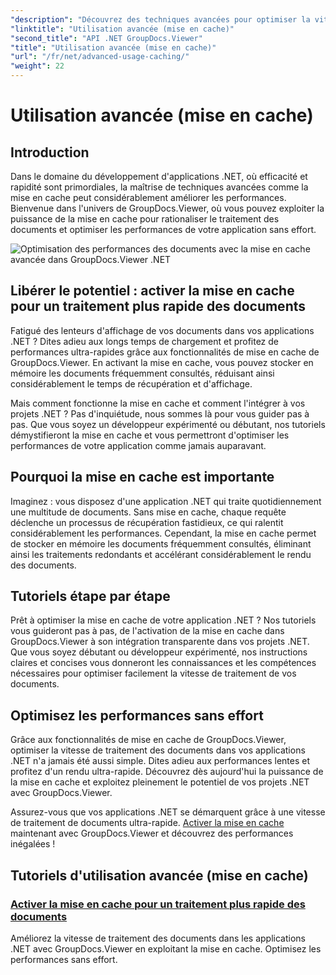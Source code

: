 ```yaml
---
"description": "Découvrez des techniques avancées pour optimiser la vitesse de traitement des documents dans les applications .NET avec GroupDocs.Viewer. Apprenez dès maintenant à activer la mise en cache pour des performances accrues !"
"linktitle": "Utilisation avancée (mise en cache)"
"second_title": "API .NET GroupDocs.Viewer"
"title": "Utilisation avancée (mise en cache)"
"url": "/fr/net/advanced-usage-caching/"
"weight": 22
---
```


# Utilisation avancée (mise en cache)


## Introduction

Dans le domaine du développement d'applications .NET, où efficacité et rapidité sont primordiales, la maîtrise de techniques avancées comme la mise en cache peut considérablement améliorer les performances. Bienvenue dans l'univers de GroupDocs.Viewer, où vous pouvez exploiter la puissance de la mise en cache pour rationaliser le traitement des documents et optimiser les performances de votre application sans effort.

![Optimisation des performances des documents avec la mise en cache avancée dans GroupDocs.Viewer .NET](/viewer/advanced-usage/image.png)
## Libérer le potentiel : activer la mise en cache pour un traitement plus rapide des documents

Fatigué des lenteurs d'affichage de vos documents dans vos applications .NET ? Dites adieu aux longs temps de chargement et profitez de performances ultra-rapides grâce aux fonctionnalités de mise en cache de GroupDocs.Viewer. En activant la mise en cache, vous pouvez stocker en mémoire les documents fréquemment consultés, réduisant ainsi considérablement le temps de récupération et d'affichage.

Mais comment fonctionne la mise en cache et comment l'intégrer à vos projets .NET ? Pas d'inquiétude, nous sommes là pour vous guider pas à pas. Que vous soyez un développeur expérimenté ou débutant, nos tutoriels démystifieront la mise en cache et vous permettront d'optimiser les performances de votre application comme jamais auparavant.

## Pourquoi la mise en cache est importante

Imaginez : vous disposez d'une application .NET qui traite quotidiennement une multitude de documents. Sans mise en cache, chaque requête déclenche un processus de récupération fastidieux, ce qui ralentit considérablement les performances. Cependant, la mise en cache permet de stocker en mémoire les documents fréquemment consultés, éliminant ainsi les traitements redondants et accélérant considérablement le rendu des documents.

## Tutoriels étape par étape

Prêt à optimiser la mise en cache de votre application .NET ? Nos tutoriels vous guideront pas à pas, de l'activation de la mise en cache dans GroupDocs.Viewer à son intégration transparente dans vos projets .NET. Que vous soyez débutant ou développeur expérimenté, nos instructions claires et concises vous donneront les connaissances et les compétences nécessaires pour optimiser facilement la vitesse de traitement de vos documents.

## Optimisez les performances sans effort

Grâce aux fonctionnalités de mise en cache de GroupDocs.Viewer, optimiser la vitesse de traitement des documents dans vos applications .NET n'a jamais été aussi simple. Dites adieu aux performances lentes et profitez d'un rendu ultra-rapide. Découvrez dès aujourd'hui la puissance de la mise en cache et exploitez pleinement le potentiel de vos projets .NET avec GroupDocs.Viewer.

Assurez-vous que vos applications .NET se démarquent grâce à une vitesse de traitement de documents ultra-rapide. [Activer la mise en cache](./enable-caching/) maintenant avec GroupDocs.Viewer et découvrez des performances inégalées !

## Tutoriels d'utilisation avancée (mise en cache)
### [Activer la mise en cache pour un traitement plus rapide des documents](./enable-caching/)
Améliorez la vitesse de traitement des documents dans les applications .NET avec GroupDocs.Viewer en exploitant la mise en cache. Optimisez les performances sans effort.
